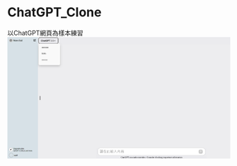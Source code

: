 # ChatGPT_Clone
以ChatGPT網頁為樣本練習
![image](https://github.com/Afking123/ChatGPT_Clone/blob/main/image.png)
